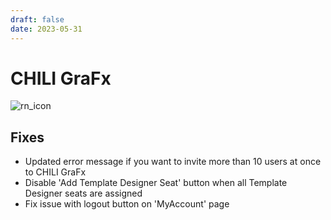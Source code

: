 ```yaml
---
draft: false
date: 2023-05-31
---
```


# CHILI GraFx

![rn_icon](https://chilipublishdocs.imgix.net/logos/CHILI_LOGOS_OK-04.svg)

## Fixes

- Updated error message if you want to invite more than 10 users at once to CHILI GraFx
- Disable 'Add Template Designer Seat' button when all Template Designer seats are assigned
- Fix issue with logout button on 'MyAccount' page

